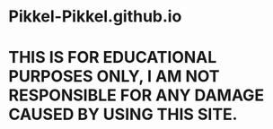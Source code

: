 # Pikkel-Pikkel.github.io
# THIS IS FOR EDUCATIONAL PURPOSES ONLY, I AM NOT RESPONSIBLE FOR ANY DAMAGE CAUSED BY USING THIS SITE.
